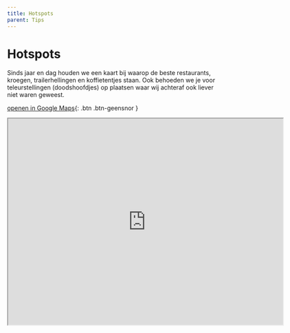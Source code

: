 ```yaml
---
title: Hotspots
parent: Tips
---
```


# Hotspots

Sinds jaar en dag houden we een kaart bij waarop de beste restaurants, kroegen, trailerhellingen en koffietentjes staan. Ook behoeden we je voor teleurstellingen (doodshoofdjes) op plaatsen waar wij achteraf ook liever niet waren geweest.

[openen in Google Maps](https://www.google.com/maps/d/viewer?shorturl=1&mid=1v6xr6gJ0SiwsTdkcrZKjNtgf2Z0){: .btn .btn-geensnor }

<iframe src="https://www.google.com/maps/d/u/1/embed?mid=1v6xr6gJ0SiwsTdkcrZKjNtgf2Z0" width="640" height="480"></iframe>

